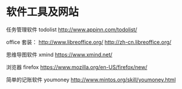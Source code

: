 # 软件工具及网站

  任务管理软件
  todolist 
  http://www.appinn.com/todolist/


  office 套装： 
   http://www.libreoffice.org/
   http://zh-cn.libreoffice.org/
  
  思维导图软件
  xmind
  https://www.xmind.net/


  浏览器
  firefox
  https://www.mozilla.org/en-US/firefox/new/

  简单的记账软件
  youmoney
  http://www.mintos.org/skill/youmoney.html





